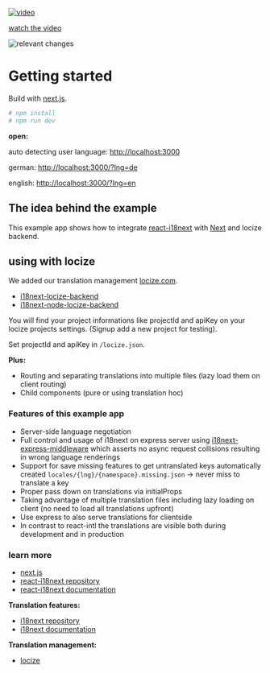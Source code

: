 [![video](https://raw.githubusercontent.com/i18next/react-i18next/master/example/nextjs-locize/video_sample.png)](https://youtu.be/kw-GEQbgmSc)

[watch the video](https://youtu.be/kw-GEQbgmSc)

![relevant changes](https://github.com/i18next/react-i18next/commit/b5cd5c07f73d52d306fae4833203d9adc7edd839)

# Getting started

Build with [next.js](https://github.com/zeit/next.js/).

```bash
# npm install
# npm run dev
```

**open:**

auto detecting user language: [http://localhost:3000](http://localhost:3000)

german: [http://localhost:3000/?lng=de](http://localhost:3000/?lng=de)

english: [http://localhost:3000/?lng=en](http://localhost:3000/?lng=en)


## The idea behind the example

This example app shows how to integrate [react-i18next](https://github.com/i18next/react-i18next) with [Next](https://github.com/zeit/next.js) and locize backend.

## using with locize

We added our translation management [locize.com](http://locize.com).

- [i18next-locize-backend](https://github.com/locize/i18next-locize-backend)
- [i18next-node-locize-backend](https://github.com/locize/i18next-node-locize-backend)

You will find your project informations like projectId and apiKey on your locize projects settings. (Signup add a new project for testing).

Set projectId and apiKey in `/locize.json`.

**Plus:**

- Routing and separating translations into multiple files (lazy load them on client routing)
- Child components (pure or using translation hoc)

### Features of this example app

- Server-side language negotiation
- Full control and usage of i18next on express server using [i18next-express-middleware](https://github.com/i18next/i18next-express-middleware) which asserts no async request collisions resulting in wrong language renderings
- Support for save missing features to get untranslated keys automatically created `locales/{lng}/{namespace}.missing.json` -> never miss to translate a key
- Proper pass down on translations via initialProps
- Taking advantage of multiple translation files including lazy loading on client (no need to load all translations upfront)
- Use express to also serve translations for clientside
- In contrast to react-intl the translations are visible both during development and in production

### learn more

- [next.js](https://github.com/zeit/next.js)
- [react-i18next repository](https://github.com/i18next/react-i18next)
- [react-i18next documentation](https://react.i18next.com)

**Translation features:**

- [i18next repository](https://github.com/i18next/i18next)
- [i18next documentation](https://www.i18next.com)

**Translation management:**

- [locize](http://locize.com)
